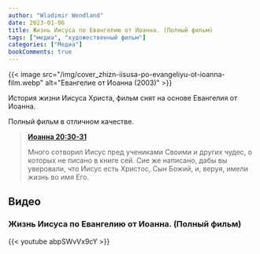 ```yaml
---
author: "Wladimir Wendland"
date: 2023-01-06
title: Жизнь Иисуса по Евангелию от Иоанна. (Полный фильм)
tags: ["медиа", "художественный фильм"]
categories: ["Медиа"]
bookComments: true
---
```


{{< image
src="/img/cover_zhizn-iisusa-po-evangeliyu-ot-ioanna-film.webp"
alt="Евангелие от Иоанна (2003)" >}}

История жизни Иисуса Христа, фильм снят на основе Евангелия от Иоанна.

Полный фильм в отличном качестве.

<!--more-->

> **[Иоанна 20:30-31](https://bible.by/syn/43/20/#30)** 
> 
> Много сотворил Иисус пред учениками Своими и других чудес, о которых не писано в книге сей.
> Сие же написано, дабы вы уверовали, что Иисус есть Христос, Сын Божий, и, веруя, имели жизнь во имя Его.

## Видео

### Жизнь Иисуса по Евангелию от Иоанна. (Полный фильм)
{{< youtube abpSWvVx9cY >}}